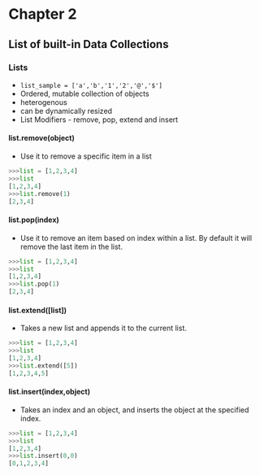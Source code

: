 # Chapter 2

## List of built-in Data Collections

### Lists
- `list_sample = ['a','b','1','2','@','$']`
- Ordered, mutable collection of objects
- heterogenous
- can be dynamically resized
- List Modifiers - remove, pop, extend and insert

#### list.remove(object) 
- Use it to remove a specific item in a list


```python
>>>list = [1,2,3,4]
>>>list
[1,2,3,4]
>>>list.remove(1)
[2,3,4]
```

#### list.pop(index)
- Use it to remove an item based on index within a list. By default it will remove the last item in the list.

```python
>>>list = [1,2,3,4]
>>>list
[1,2,3,4]
>>>list.pop(1)
[2,3,4]
```

#### list.extend([list])
- Takes a new list and appends it to the current list.

```python
>>>list = [1,2,3,4]
>>>list
[1,2,3,4]
>>>list.extend([5])
[1,2,3,4,5]
```

#### list.insert(index,object)
- Takes an index and an object, and inserts the object at the specified index.

```python
>>>list = [1,2,3,4]
>>>list
[1,2,3,4]
>>>list.insert(0,0)
[0,1,2,3,4]
```

